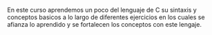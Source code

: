 En este curso aprendemos un poco del lenguaje de C su sintaxis y conceptos basicos a lo largo de diferentes ejercicios en los cuales se afianza lo aprendido
y se fortalecen los conceptos con este lengaje. 
